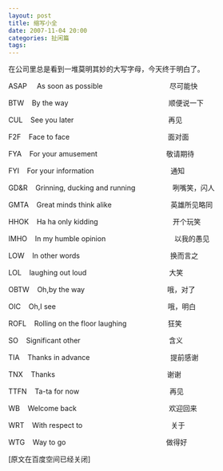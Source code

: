 ```yaml
---
layout: post
title: 缩写小全
date: 2007-11-04 20:00
categories: 扯闲篇
tags: 
---
```



在公司里总是看到一堆莫明其妙的大写字母，今天终于明白了。

ASAP     As soon as possible                                   尽可能快

<!-- more -->



BTW    By the way                                                    顺便说一下

CUL    See you later                                                 再见

F2F    Face to face                                                   面对面

FYA    For your amusement                                      敬请期待

FYI    For your information                                        通知

GD&R    Grinning, ducking and running                    咧嘴笑，闪人

GMTA    Great minds think alike                               英雄所见略同

HHOK    Ha ha only kidding                                       开个玩笑

IMHO    In my humble opinion                                    以我的愚见

LOW    In other words                                               换而言之

LOL    laughing out loud                                           大笑

OBTW    Oh,by the way                                            哦，对了

OIC    Oh,I see                                                          哦，明白

ROFL    Rolling on the floor laughing                       狂笑

SO    Significant other                                              含义

TIA    Thanks in advance                                         提前感谢

TNX    Thanks                                                          谢谢

TTFN    Ta-ta for now                                              再见

WB    Welcome back                                                欢迎回来

WRT    With respect to                                             关于

WTG    Way to go                                                    做得好 

[原文在百度空间已经关闭]

